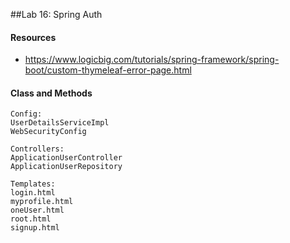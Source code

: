 ##Lab 16: Spring Auth

#### Resources
* https://www.logicbig.com/tutorials/spring-framework/spring-boot/custom-thymeleaf-error-page.html
#### Class and Methods 
```
Config:
UserDetailsServiceImpl
WebSecurityConfig

Controllers:
ApplicationUserController
ApplicationUserRepository

Templates:
login.html
myprofile.html
oneUser.html
root.html
signup.html

```